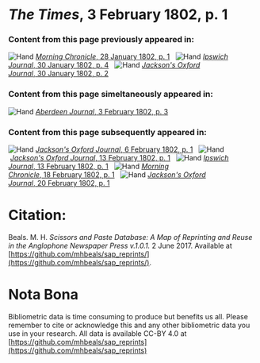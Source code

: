# *The Times*, 3 February 1802, p. 1  
  
### Content from this page previously appeared in:  
![Hand](http://scissorsandpaste.net/wp-content/uploads/2017/06/smallhandpointer.png) [*Morning Chronicle*, 28 January 1802, p. 1](https://mhbeals.github.io/sap_html/Morning-Chronicle/Morning-Chronicle-28-January-1802-p-1)  
![Hand](http://scissorsandpaste.net/wp-content/uploads/2017/06/smallhandpointer.png) [*Ipswich Journal*, 30 January 1802, p. 4](https://mhbeals.github.io/sap_html/Ipswich-Journal/Ipswich-Journal-30-January-1802-p-4)  
![Hand](http://scissorsandpaste.net/wp-content/uploads/2017/06/smallhandpointer.png) [*Jackson's Oxford Journal*, 30 January 1802, p. 2](https://mhbeals.github.io/sap_html/Jackson's-Oxford-Journal/Jackson's-Oxford-Journal-30-January-1802-p-2)  
  
### Content from this page simeltaneously appeared in:  
![Hand](http://scissorsandpaste.net/wp-content/uploads/2017/06/smallhandpointer.png) [*Aberdeen Journal*, 3 February 1802, p. 3](https://mhbeals.github.io/sap_html/Aberdeen-Journal/Aberdeen-Journal-3-February-1802-p-3)  
  
### Content from this page subsequently appeared in:  
![Hand](http://scissorsandpaste.net/wp-content/uploads/2017/06/smallhandpointer.png) [*Jackson's Oxford Journal*, 6 February 1802, p. 1](https://mhbeals.github.io/sap_html/Jackson's-Oxford-Journal/Jackson's-Oxford-Journal-6-February-1802-p-1)  
![Hand](http://scissorsandpaste.net/wp-content/uploads/2017/06/smallhandpointer.png) [*Jackson's Oxford Journal*, 13 February 1802, p. 1](https://mhbeals.github.io/sap_html/Jackson's-Oxford-Journal/Jackson's-Oxford-Journal-13-February-1802-p-1)  
![Hand](http://scissorsandpaste.net/wp-content/uploads/2017/06/smallhandpointer.png) [*Ipswich Journal*, 13 February 1802, p. 1](https://mhbeals.github.io/sap_html/Ipswich-Journal/Ipswich-Journal-13-February-1802-p-1)  
![Hand](http://scissorsandpaste.net/wp-content/uploads/2017/06/smallhandpointer.png) [*Morning Chronicle*, 18 February 1802, p. 1](https://mhbeals.github.io/sap_html/Morning-Chronicle/Morning-Chronicle-18-February-1802-p-1)  
![Hand](http://scissorsandpaste.net/wp-content/uploads/2017/06/smallhandpointer.png) [*Jackson's Oxford Journal*, 20 February 1802, p. 1](https://mhbeals.github.io/sap_html/Jackson's-Oxford-Journal/Jackson's-Oxford-Journal-20-February-1802-p-1)  


# Citation: 

Beals. M. H. *Scissors and Paste Database: A Map of Reprinting and Reuse in the Anglophone Newspaper Press v.1.0.1.* 2 June 2017. Available at [https://github.com/mhbeals/sap_reprints/](https://github.com/mhbeals/sap_reprints/). 

# Nota Bona

Bibliometric data is time consuming to produce but benefits us all. Please remember to cite or acknowledge this and any other bibliometric data you use in your research. All data is available CC-BY 4.0 at [https://github.com/mhbeals/sap_reprints](https://github.com/mhbeals/sap_reprints)